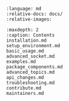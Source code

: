 ```{include} ../README.md
:language: md
:relative-docs: docs/
:relative-images:
```




```{toctree}
:maxdepth: 2
:caption: Contents
installation.md
setup_environment.md
basic_usage.md
advanced_socket.md
examples.md
package_components.md
advanced_topics.md
api_changes.md
troubleshooting.md
contribute.md
maintainers.md
```
